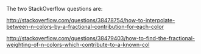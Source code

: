 
The two StackOverflow questions are:

http://stackoverflow.com/questions/38478754/how-to-interpolate-between-n-colors-by-a-fractional-contribution-for-each-color

http://stackoverflow.com/questions/38479403/how-to-find-the-fractional-weighting-of-n-colors-which-contribute-to-a-known-col

